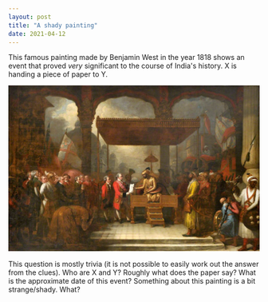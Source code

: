```yaml
---
layout: post
title: "A shady painting"
date: 2021-04-12
---
```


This famous painting made by Benjamin West in the year 1818 shows an event that proved _very_ significant to the course of India's history. X is handing a piece of paper to Y.

<p align="center">
  <img width="800"  src="/assets/benjamin.jpg">
</p>

This question is mostly trivia (it is not possible to easily work out the answer from the clues). 
Who are X and Y?
Roughly what does the paper say?
What is the approximate date of this event?
Something about this painting is a bit strange/shady. What?
